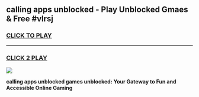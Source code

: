 
## calling apps unblocked - Play Unblocked Gmaes & Free #vlrsj
<h3>
<a href="https://news.freeplayer.one?title=calling_apps_unblocked&ref=27F">CLICK TO PLAY</a></h3>
<hr>

<h3>
<a href="https://news.freeplayer.one?title=calling_apps_unblocked&ref=27F">CLICK 2 PLAY</a>
  
</h3>

<a href="https://news.freeplayer.one?title=calling_apps_unblocked&ref=27F/"><img src="https://clearcache.store/games.png"></a>


**calling apps unblocked games unblocked: Your Gateway to Fun and Accessible Online Gaming**
